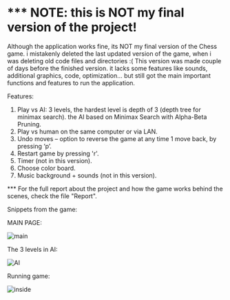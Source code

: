 # *** NOTE: this is NOT my final version of the project!

Although the application works fine, its NOT my final version of the Chess game. i mistakenly deleted the last updated version of the game, when i was deleting old code files and directories :(
This version was made couple of days before the finished version. it lacks some features like sounds, additional graphics, code, optimization... 
but still got the main important functions and features to run the application.

Features:
  1. Play vs AI: 3 levels, the hardest level is depth of 3 (depth tree for minimax search). the AI based on Minimax Search with Alpha-Beta Pruning.
  2. Play vs human on the same computer or via LAN.
  3. Undo moves – option to reverse the game at any time 1 move back, by pressing ‘p’.
  4. Restart game by pressing 'r'.
  5. Timer (not in this version).
  6. Choose color board.
  7. Music background + sounds (not in this version).
  
*** For the full report about the project and how the game works behind the scenes, check the file "Report".


Snippets from the game:

MAIN PAGE:

![main](https://user-images.githubusercontent.com/95120906/143781378-4c7e50ff-e099-46ab-bc7e-62093d768527.png)


The 3 levels in AI:

![AI](https://user-images.githubusercontent.com/95120906/143781019-a445340f-37d4-4feb-8c85-6500acb25852.png)

Running game:

![inside](https://user-images.githubusercontent.com/95120906/143781172-de82a3fc-63b3-4329-acc6-178a2ce57c06.png)

